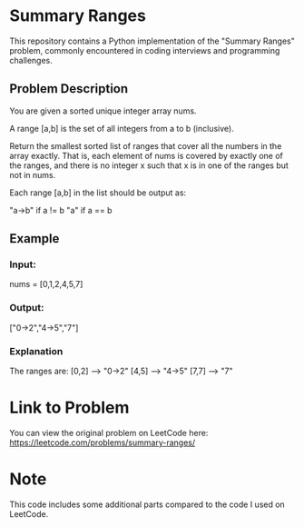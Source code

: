 # Summary Ranges

This repository contains a Python implementation of the "Summary Ranges" problem, commonly encountered in coding interviews and programming challenges.

## Problem Description

You are given a sorted unique integer array nums.

A range [a,b] is the set of all integers from a to b (inclusive).

Return the smallest sorted list of ranges that cover all the numbers in the array exactly. That is, each element of nums is covered by exactly one of the ranges, and there is no integer x such that x is in one of the ranges but not in nums.

Each range [a,b] in the list should be output as:

"a->b" if a != b
"a" if a == b


## Example
### Input:
nums = [0,1,2,4,5,7]
### Output:
["0->2","4->5","7"]
### Explanation
The ranges are:
[0,2] --> "0->2"
[4,5] --> "4->5"
[7,7] --> "7"


# Link to Problem
You can view the original problem on LeetCode here: https://leetcode.com/problems/summary-ranges/

# Note
This code includes some additional parts compared to the code I used on LeetCode.





